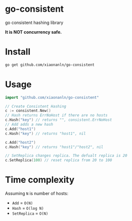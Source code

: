 # go-consistent
go consistent hashing library

**It is NOT concurrency safe.**

# Install 
```bash
go get github.com/xiaonanln/go-consistent
```

# Usage

```go
import "github.com/xiaonanln/go-consistent"

// Create Consistent Hashing
c := consistent.New()
// Hash returns ErrNoHost if there are no hosts
c.Hash("key") // returns "", consistent.ErrNoHost
// Add adds a new hash
c.Add("host1")
c.Hash("key") // returns "host1", nil 

c.Add("host2")
c.Hash("key") // returns "host1"/"host2", nil

// SetReplica changes replica. The defualt replica is 20
c.SetReplica(100) // reset replica from 20 to 100
```
# Time complexity
Assuming `N` is number of hosts:  
* `Add` = `O(N)`
* `Hash` = `O(log N)`
* `SetReplica` = `O(N)`
